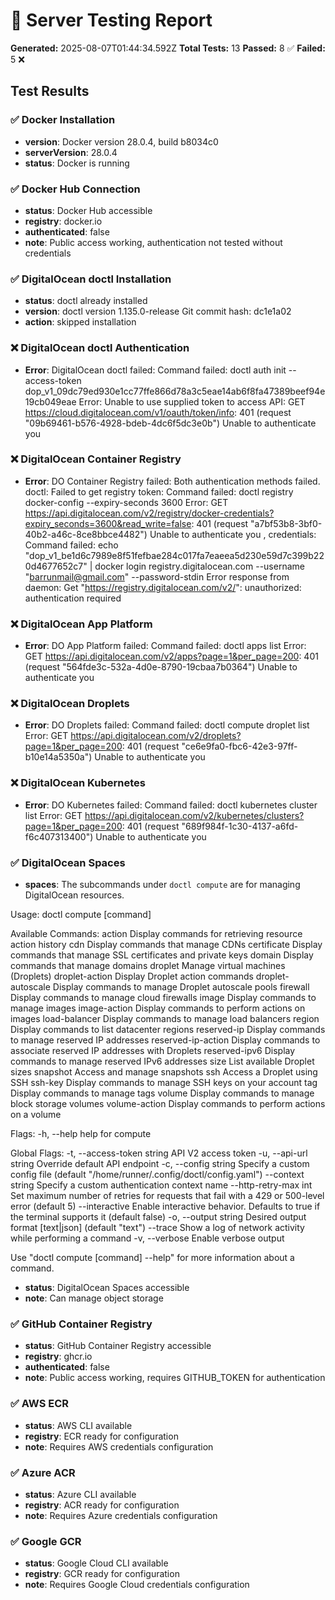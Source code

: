 # 🚀 Server Testing Report

**Generated:** 2025-08-07T01:44:34.592Z
**Total Tests:** 13
**Passed:** 8 ✅
**Failed:** 5 ❌

## Test Results

### ✅ Docker Installation

- **version**: Docker version 28.0.4, build b8034c0
- **serverVersion**: 28.0.4
- **status**: Docker is running

### ✅ Docker Hub Connection

- **status**: Docker Hub accessible
- **registry**: docker.io
- **authenticated**: false
- **note**: Public access working, authentication not tested without credentials

### ✅ DigitalOcean doctl Installation

- **status**: doctl already installed
- **version**: doctl version 1.135.0-release
Git commit hash: dc1e1a02
- **action**: skipped installation

### ❌ DigitalOcean doctl Authentication

- **Error**: DigitalOcean doctl failed: Command failed: doctl auth init --access-token dop_v1_09dc79ed930e1cc77ffe866d78a3c5eae14ab6f8fa47389beef94e19cb049eae
Error: Unable to use supplied token to access API: GET https://cloud.digitalocean.com/v1/oauth/token/info: 401 (request "09b69461-b576-4928-bdeb-4dc6f5dc3e0b") Unable to authenticate you


### ❌ DigitalOcean Container Registry

- **Error**: DO Container Registry failed: Both authentication methods failed. doctl: Failed to get registry token: Command failed: doctl registry docker-config --expiry-seconds 3600
Error: GET https://api.digitalocean.com/v2/registry/docker-credentials?expiry_seconds=3600&read_write=false: 401 (request "a7bf53b8-3bf0-40b2-a46c-8ce8bbce4482") Unable to authenticate you
, credentials: Command failed: echo "dop_v1_be1d6c7989e8f51fefbae284c017fa7eaeea5d230e59d7c399b220d4677652c7" | docker login registry.digitalocean.com --username "barrunmail@gmail.com" --password-stdin
Error response from daemon: Get "https://registry.digitalocean.com/v2/": unauthorized: authentication required


### ❌ DigitalOcean App Platform

- **Error**: DO App Platform failed: Command failed: doctl apps list
Error: GET https://api.digitalocean.com/v2/apps?page=1&per_page=200: 401 (request "564fde3c-532a-4d0e-8790-19cbaa7b0364") Unable to authenticate you


### ❌ DigitalOcean Droplets

- **Error**: DO Droplets failed: Command failed: doctl compute droplet list
Error: GET https://api.digitalocean.com/v2/droplets?page=1&per_page=200: 401 (request "ce6e9fa0-fbc6-42e3-97ff-b10e14a5350a") Unable to authenticate you


### ❌ DigitalOcean Kubernetes

- **Error**: DO Kubernetes failed: Command failed: doctl kubernetes cluster list
Error: GET https://api.digitalocean.com/v2/kubernetes/clusters?page=1&per_page=200: 401 (request "689f984f-1c30-4137-a6fd-f6c407313400") Unable to authenticate you


### ✅ DigitalOcean Spaces

- **spaces**: The subcommands under `doctl compute` are for managing DigitalOcean resources.

Usage:
  doctl compute [command]

Available Commands:
  action             Display commands for retrieving resource action history
  cdn                Display commands that manage CDNs
  certificate        Display commands that manage SSL certificates and private keys
  domain             Display commands that manage domains
  droplet            Manage virtual machines (Droplets)
  droplet-action     Display Droplet action commands
  droplet-autoscale  Display commands to manage Droplet autoscale pools
  firewall           Display commands to manage cloud firewalls
  image              Display commands to manage images
  image-action       Display commands to perform actions on images
  load-balancer      Display commands to manage load balancers
  region             Display commands to list datacenter regions
  reserved-ip        Display commands to manage reserved IP addresses
  reserved-ip-action Display commands to associate reserved IP addresses with Droplets
  reserved-ipv6      Display commands to manage reserved IPv6 addresses
  size               List available Droplet sizes
  snapshot           Access and manage snapshots
  ssh                Access a Droplet using SSH
  ssh-key            Display commands to manage SSH keys on your account
  tag                Display commands to manage tags
  volume             Display commands to manage block storage volumes
  volume-action      Display commands to perform actions on a volume

Flags:
  -h, --help   help for compute

Global Flags:
  -t, --access-token string   API V2 access token
  -u, --api-url string        Override default API endpoint
  -c, --config string         Specify a custom config file (default "/home/runner/.config/doctl/config.yaml")
      --context string        Specify a custom authentication context name
      --http-retry-max int    Set maximum number of retries for requests that fail with a 429 or 500-level error (default 5)
      --interactive           Enable interactive behavior. Defaults to true if the terminal supports it (default false)
  -o, --output string         Desired output format [text|json] (default "text")
      --trace                 Show a log of network activity while performing a command
  -v, --verbose               Enable verbose output

Use "doctl compute [command] --help" for more information about a command.
- **status**: DigitalOcean Spaces accessible
- **note**: Can manage object storage

### ✅ GitHub Container Registry

- **status**: GitHub Container Registry accessible
- **registry**: ghcr.io
- **authenticated**: false
- **note**: Public access working, requires GITHUB_TOKEN for authentication

### ✅ AWS ECR

- **status**: AWS CLI available
- **registry**: ECR ready for configuration
- **note**: Requires AWS credentials configuration

### ✅ Azure ACR

- **status**: Azure CLI available
- **registry**: ACR ready for configuration
- **note**: Requires Azure credentials configuration

### ✅ Google GCR

- **status**: Google Cloud CLI available
- **registry**: GCR ready for configuration
- **note**: Requires Google Cloud credentials configuration

